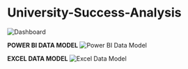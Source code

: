 #          University-Success-Analysis
![Dashboard](https://github.com/Shouvik078/University-Success-Analysis/assets/106507099/ad17b566-8d09-4bdd-b2c9-2bd3a95e076d)
  
**POWER BI DATA MODEL**
![Power BI Data Model](https://github.com/Shouvik078/University-Success-Analysis/assets/106507099/7162770f-e485-489c-909a-7145b235fee8)
   
**EXCEL DATA MODEL**
![Excel Data Model](https://github.com/Shouvik078/University-Success-Analysis/assets/106507099/d04e8a8f-624d-4a19-a12c-06f625400a4f)
 
